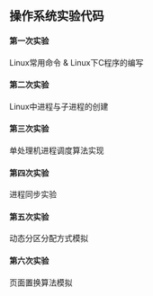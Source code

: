 ## 操作系统实验代码

#### 第一次实验

Linux常用命令 & Linux下C程序的编写

#### 第二次实验

Linux中进程与子进程的创建

#### 第三次实验

单处理机进程调度算法实现

#### 第四次实验

进程同步实验

#### 第五次实验

动态分区分配方式模拟

#### 第六次实验

页面置换算法模拟

